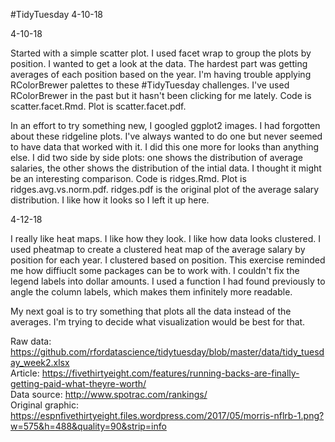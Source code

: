 #TidyTuesday 4-10-18

4-10-18

Started with a simple scatter plot. I used facet wrap to group the plots by position. I wanted to get a look at the data. The hardest part was getting averages of each position based on the year. I'm having trouble applying RColorBrewer palettes to these #TidyTuesday challenges. I've used RColorBrewer in the past but it hasn't been clicking for me lately. Code is scatter.facet.Rmd. Plot is scatter.facet.pdf.

In an effort to try something new, I googled ggplot2 images. I had forgotten about these ridgeline plots. I've always wanted to do one but never seemed to have data that worked with it. I did this one more for looks than anything else. I did two side by side plots: one shows the distribution of average salaries, the other shows the distribution of the intial data. I thought it might be an interesting comparison. Code is ridges.Rmd. Plot is ridges.avg.vs.norm.pdf. ridges.pdf is the original plot of the average salary distribution. I like how it looks so I left it up here. 

4-12-18

I really like heat maps. I like how they look. I like how data looks clustered. I used pheatmap to create a clustered heat map of the average salary by position for each year. I clustered based on position. This exercise reminded me how diffiuclt some packages can be to work with. I couldn't fix the legend labels into dollar amounts. I used a function I had found previously to angle the column labels, which makes them infinitely more readable. 

My next goal is to try something that plots all the data instead of the averages. I'm trying to decide what visualization would be best for that. 

Raw data: https://github.com/rfordatascience/tidytuesday/blob/master/data/tidy_tuesday_week2.xlsx <br />
Article: https://fivethirtyeight.com/features/running-backs-are-finally-getting-paid-what-theyre-worth/ <br />
Data source: http://www.spotrac.com/rankings/ <br />
Original graphic: https://espnfivethirtyeight.files.wordpress.com/2017/05/morris-nflrb-1.png?w=575&h=488&quality=90&strip=info <br />
